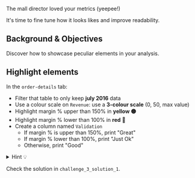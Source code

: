 The mall director loved your metrics (yeepee!)

It's time to fine tune how it looks likes and improve readability.

## Background & Objectives

Discover how to showcase peculiar elements in your analysis.

## Highlight elements

In the `order-details` tab:

- Filter that table to only keep **july 2016** data
- Use a colour scale on `Revenue`: use a **3-colour scale** (0, 50, max value)
- Highlight margin % upper than 150% in **yellow 🟡**
- Highlight margin % lower than 100% in **red** 🔴
- Create a column named `Validation`
    - If margin % is upper than 150%, print "Great"
    - If margin % lower than 100%, print "Just Ok"
    - Otherwise, print "Good"
<details><summary markdown='span'>Hint 💡
</summary>
  You'll have to nest two `IF` together!

  Note how this new formula behaves in an Excel Table.
</details>

Check the solution in `challenge_3_solution_1`.
